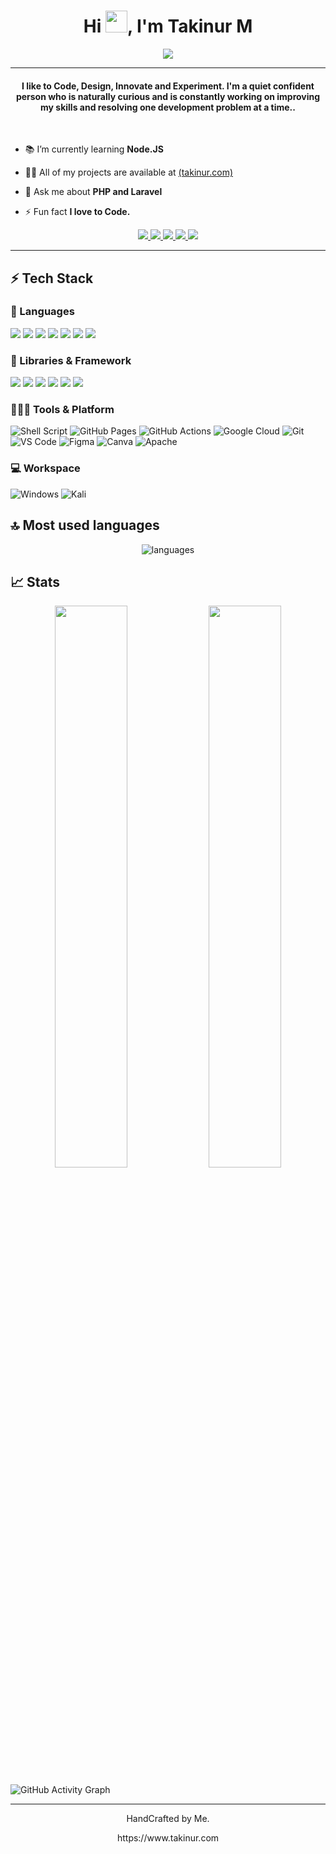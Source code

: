 <h1 align="center">Hi <img src="https://media.giphy.com/media/hvRJCLFzcasrR4ia7z/giphy.gif" width="35">, I'm Takinur M</h1>
<p align="center">
 <a href="https://github.com/DenverCoder1/readme-typing-svg"><img src="https://readme-typing-svg.herokuapp.com?font=georgia&color=4ABA25&center=true&width=500&lines=Full-Stack+Web+developer;Living%2C+learning;%26+leveling+up+one+day+at+a+time."></a>
</p>
<hr/>
<h4 align="center"> I like to Code, Design, Innovate and Experiment. I'm a quiet confident person who is naturally curious and is constantly working on improving my skills and resolving one development problem at a time..</h4>
<br>

- 📚 I’m currently learning **Node.JS**

- 👨‍💻 All of my projects are available at <a href="https://takinur.com" target="blank">(takinur.com)</a>

- 💬 Ask me about **PHP and Laravel**

- ⚡ Fun fact **I love to Code.**


<p align="center">
      <a href="https://www.takinur.com/">
		<img src="https://img.shields.io/badge/portfolio-1AA260?style=for-the-badge&logo=About.me&logoColor=white" />
	</a>
	<a href="https://linkedin.com/in/takinur">
		<img src="https://img.shields.io/badge/LinkedIn-0077B5?style=for-the-badge&logo=linkedin&logoColor=white" />
	</a>
	<a href="https://twitter.com/_takinur">
		<img src="https://img.shields.io/badge/twitter-%231DA1F2.svg?&style=for-the-badge&logo=twitter&logoColor=white" />
	</a>
        <a href="https://www.github.com/takinur">
		<img src="https://img.shields.io/badge/GitHub-%2312100E.svg?&style=for-the-badge&logo=Github&logoColor=white" />
	</a>
        <a href="mailto:takinurm@gmail.com">
		<img src="https://img.shields.io/badge/Gmail-D14836?style=for-the-badge&logo=gmail&logoColor=white" />
	</a>
</p>

---

## ⚡ Tech Stack

### 🚀 Languages

<p>
  
  <img src="https://img.shields.io/badge/HTML5-E34F26?style=for-the-badge&logo=html5&logoColor=white" />
  <img src="https://img.shields.io/badge/CSS3-1572B6?style=for-the-badge&logo=css3&logoColor=white" />
  <img src="https://img.shields.io/badge/JavaScript-323330?style=for-the-badge&logo=javascript&logoColor=F7DF1E" />
  <img src="https://img.shields.io/badge/PHP-777BB4?style=for-the-badge&logo=php&logoColor=white" />
  <img src="https://img.shields.io/badge/Python-3776AB?style=for-the-badge&logo=python&logoColor=white" />
  <img src="https://img.shields.io/badge/json-5E5C5C?style=for-the-badge&logo=json&logoColor=white" />
  <img src="https://img.shields.io/badge/mysql-%2300f.svg?style=for-the-badge&logo=mysql&logoColor=white" />
</p>




### 🧩 Libraries & Framework
<p>
 <img src="https://img.shields.io/badge/Laravel-FF2D20?style=for-the-badge&logo=laravel&logoColor=white" />
 <img src="https://img.shields.io/badge/Vue.js-35495E?style=for-the-badge&logo=vuedotjs&logoColor=4FC08D" />
 <img src="https://img.shields.io/badge/Bootstrap-563D7C?style=for-the-badge&logo=bootstrap&logoColor=white" />
 <img src="https://img.shields.io/badge/Tailwind_CSS-38B2AC?style=for-the-badge&logo=tailwind-css&logoColor=white" />
 <img src="https://img.shields.io/badge/jQuery-0769AD?style=for-the-badge&logo=jquery&logoColor=white" />
 <img src="https://img.shields.io/badge/Django-092E20?style=for-the-badge&logo=django&logoColor=white" />
</p>


### 🧑🏻‍💻 Tools & Platform

![Shell Script](https://img.shields.io/badge/shell_script-%23121011.svg?style=for-the-badge&logo=gnu-bash&logoColor=white)
![GitHub Pages](https://img.shields.io/badge/GitHub_Pages-100000?style=for-the-badge&logo=github&logoColor=white)
![GitHub Actions](https://img.shields.io/badge/GitHub_Actions-2088FF?style=for-the-badge&logo=github-actions&logoColor=white)
![Google Cloud](https://img.shields.io/badge/Google_Cloud-4285F4?style=for-the-badge&logo=google-cloud&logoColor=white)
![Git](https://img.shields.io/badge/Git-F05032?style=for-the-badge&logo=git&logoColor=white)
![VS Code](https://img.shields.io/badge/Visual_Studio_Code-0078D4?style=for-the-badge&logo=visual%20studio%20code&logoColor=white)
![Figma](https://img.shields.io/badge/Figma-F24E1E?style=for-the-badge&logo=figma&logoColor=white)
![Canva](https://img.shields.io/badge/Canva-%2300C4CC.svg?&style=for-the-badge&logo=Canva&logoColor=white)
![Apache](https://img.shields.io/badge/apache-%23D42029.svg?style=for-the-badge&logo=apache&logoColor=white)

### 💻 Workspace

![Windows](https://img.shields.io/badge/Windows-0078D6?style=for-the-badge&logo=windows&logoColor=white)
![Kali](https://img.shields.io/badge/Kali-268BEE?style=for-the-badge&logo=kalilinux&logoColor=white)

## 🔝 Most used languages

  <p align="center" ><img  alt="languages" src="https://github-readme-stats.vercel.app/api/top-langs/?username=takinur&layout=compact&hide_border=true&theme=radical" />

## 📈 Stats

<p align="center">
  <img width="48%" src="https://github-readme-stats.vercel.app/api?username=takinur&show_icons=true&hide_border=true&theme=radical" />
  <img width="48%" src="https://github-readme-streak-stats.herokuapp.com/?user=takinur&hide_border=true&theme=radical" />
</p>


 
![GitHub Activity Graph](https://activity-graph.herokuapp.com/graph?username=takinur&hide_border=true&theme=redical)

---
<p align="center"> HandCrafted by Me. </p>
<p align="center">
https://www.takinur.com
</p>
